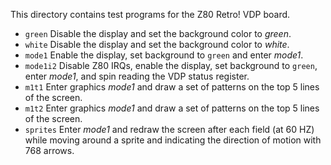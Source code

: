 This directory contains test programs for the Z80 Retro! VDP board.

- `green` Disable the display and set the background color to *green*.
- `white` Disable the display and set the background color to *white*.
- `mode1` Enable the display, set background to `green` and enter *mode1*.
- `mode1i2` Disable Z80 IRQs, enable the display, set background to `green`, enter *mode1*, and spin reading the VDP status register.
- `m1t1` Enter graphics *mode1* and draw a set of patterns on the top 5 lines of the screen.
- `m1t2` Enter graphics *mode1* and draw a set of patterns on the top 5 lines of the screen.
- `sprites` Enter *mode1* and redraw the screen after each field (at 60 HZ) while moving around a sprite and indicating the direction of motion with 768 arrows.

